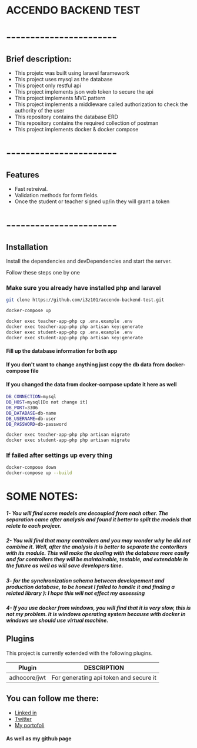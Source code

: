 # ACCENDO BACKEND TEST
# -----------------------
## Brief description:
- This projetc was built using laravel faramework
- This project uses mysql as the database
- This project only restful api
- This project implements json web token to secure the api
- This project implements MVC pattern
- This project implements a middleware called authorization to check the authority of the user
- This repository contains the database ERD
- This repository contains the required collection of postman
- This project implements docker & docker compose

# -----------------------
## Features
- Fast retreival.
- Validation methods for form fields.
- Once the student or teacher signed up/in they will grant a token

# -----------------------

## Installation

Install the dependencies and devDependencies and start the server.

Follow these steps one by one

### Make sure you already have installed php and laravel
```sh
git clone https://github.com/i3z101/accendo-backend-test.git
```
```sh
docker-compose up
```
```sh
docker exec teacher-app-php cp .env.example .env
docker exec teacher-app-php php artisan key:generate
docker exec student-app-php cp .env.example .env
docker exec student-app-php php artisan key:generate
```
#### Fill up the database information for both app
#### If you don't want to change anything just copy the db data from docker-compose file
#### If you changed the data from docker-compose update it here as well
```sh
DB_CONNECTION=mysql
DB_HOST=mysql[Do not change it]
DB_PORT=3306
DB_DATABASE=db-name
DB_USERNAME=db-user
DB_PASSWORD=db-password
```
```sh
docker exec teacher-app-php php artisan migrate
docker exec student-app-php php artisan migrate
```

### If failed after settings up every thing
```sh
docker-compose down
docker-compose up --build
```

# SOME NOTES:
##### 1- You will find some models are decoupled from each other. The separation came after analysis and found it better to split the models that relate to each projecr.
##### 2- You will find that many controllers and you may wonder why he did not combine it. Well, after the analysis it is better to separate the contorllers with its module. This will make the dealing with the database more easily and for controllers they will be maintainable, testable, and extendable in the future as well as will save developers time.
##### 3- for the synchronization schema between developement and production database, to be honest I failed to handle it and finding a related library ): I hope this will not effect my assessing
##### 4- If you use docker from windows, you will find that it is very slow, this is not my problem. It is windows operating system because with docker in windows we should use virtual machine.



## Plugins

This project is currently extended with the following plugins.

| Plugin | DESCRIPTION |
| ------ | ------ |
| adhocore/jwt | For generating api token and secure it |


## You can follow me there:
- [Linked in](https://www.linkedin.com/in/abdulaziz-baqaleb-1b7752203/)
- [Twitter](https://twitter.com/i_3z1001)
- [My portofoli](https://aziz-portofolio.vercel.app)
#### As well as my github page

